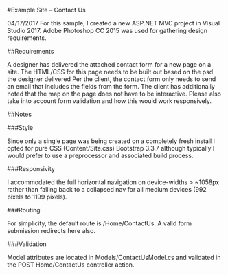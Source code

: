 #Example Site – Contact Us

04/17/2017
For this sample, I created a new ASP.NET MVC project in Visual Studio 2017. Adobe Photoshop CC 2015 was used for gathering design requirements.

##Requirements

A designer has delivered the attached contact form for a new page on a site. The HTML/CSS for this page needs to be built out based on the psd the designer delivered Per the client, the contact form only needs to send an email that includes the fields from the form. The client has additionally noted that the map on the page does not have to be interactive. Please also take into account form validation and how this would work responsively.

##Notes

###Style

Since only a single page was being created on a completely fresh install I opted for pure CSS (Content/Site.css) Bootstrap 3.3.7 although typically I would prefer to use a preprocessor and associated build process.

###Responsivity

I accommodated the full horizontal navigation on device-widths > ~1058px rather than falling back to a collapsed nav for all medium devices (992 pixels to 1199 pixels).

###Routing

For simplicity, the default route is /Home/ContactUs. A valid form submission redirects here also.

###Validation

Model attributes are located in Models/ContactUsModel.cs and validated in the POST Home/ContactUs controller action.